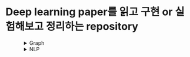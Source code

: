 # Deep learning paper를 읽고 구현 or 실험해보고 정리하는 repository

<details>
<summary style="margin-left: 50px;">Graph</summary>
<div style="margin-left: 25px;">

|Date                            |Model                           |Link                            |
|--------------------------------|:------------------------------:|:------------------------------:|
|2022-12-09 ~ 2022-12-13         |Graph Convolution Network       |<a href="./GCN/Cora">GCN</a>    |
  
</div>
</details>



<details>
<summary style="margin-left: 50px;">NLP</summary>
<div style="margin-left: 25px;">

|Date                            |Model                           |Link                            |
|--------------------------------|:------------------------------:|:------------------------------:|
|2023-05-01 ~ 2023-05-current    |Transformer                     |<a href="./GCN/Cora">GCN</a>    |
  
</div>
</details>
